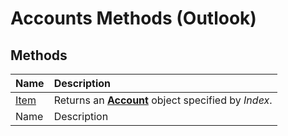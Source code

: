 
# Accounts Methods (Outlook)

## Methods



|**Name**|**Description**|
|:-----|:-----|
| [Item](8ef9c358-6d8b-1cbb-40ed-6d3462ae335e.md)|Returns an  **[Account](f624438c-4e45-2822-18b6-bfe8074a33c0.md)** object specified by _Index_.|
|Name|Description|
